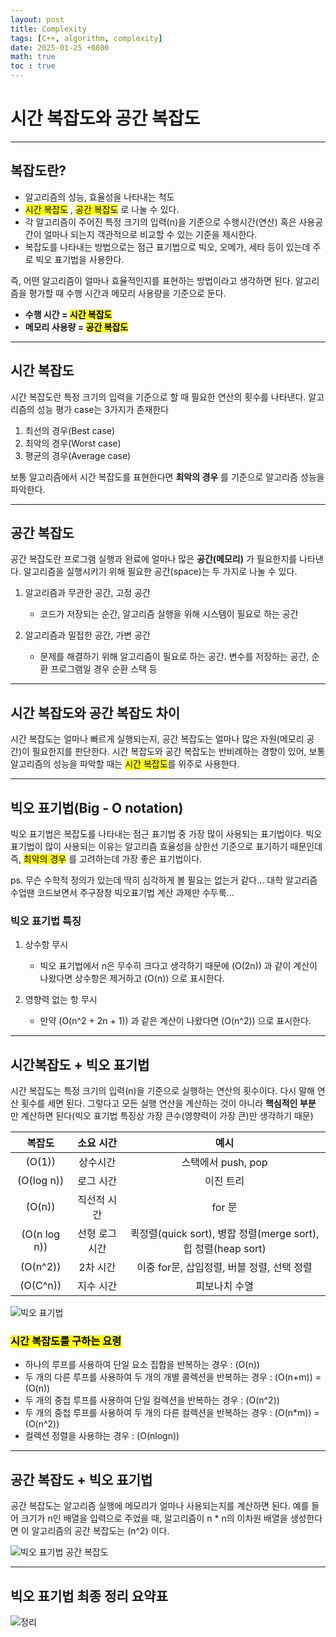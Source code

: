 ```yaml
---
layout: post
title: Complexity
tags: [C++, algorithm, complexity]
date: 2025-01-25 +0800
math: true
toc : true
---
```




# 시간 복잡도와 공간 복잡도


****


## 복잡도란?

- 알고리즘의 성능, 효율성을 나타내는 척도
- <mark>시간 복잡도</mark> , <mark>공간 복잡도</mark> 로 나눌 수 있다.
- 각 알고리즘이 주어진 특정 크기의 입력(n)을 기준으로 수행시간(연산) 혹은 사용공간이 얼마나 되는지 객관적으로 비교할 수 있는 기준을 제시한다.
- 복잡도를 나타내는 방법으로는 점근 표기법으로 빅오, 오메가, 세타 등이 있는데 주로 빅오 표기법을 사용한다.

즉, 어떤 알고리즘이 얼마나 효율적인지를 표현하는 방법이라고 생각하면 된다.
알고리즘을 평가할 때 수행 시간과 메모리 사용량을 기준으로 둔다. 
- **수행 시간 = <mark>시간 복잡도</mark>**
- **메모리 사용량 = <mark>공간 복잡도</mark>**


****


## 시간 복잡도

시간 복잡도란 특정 크기의 입력을 기준으로 할 때 필요한 연산의 횟수를 나타낸다. 
알고리즘의 성능 평가 case는 3가지가 존재한다
1. 최선의 경우(Best case)
2. 최악의 경우(Worst case)
3. 평균의 경우(Average case)

보통 알고리즘에서 시간 복잡도를 표현한다면 **최악의 경우** 를 기준으로 알고리즘 성능을 파악한다.



****


## 공간 복잡도

공간 복잡도란 프로그램 실행과 완료에 얼마나 많은 **공간(메모리)** 가 필요한지를 나타낸다.
알고리즘을 실행시키기 위해 필요한 공간(space)는 두 가지로 나눌 수 있다.

1. 알고리즘과 무관한 공간, 고정 공간
   - 코드가 저장되는 순간, 알고리즘 실행을 위해 시스템이 필요로 하는 공간
  
2. 알고리즘과 밀접한 공간, 가변 공간
   - 문제를 해결하기 위해 알고리즘이 필요로 하는 공간. 변수를 저장하는 공간, 순환 프로그램일 경우 순환 스택 등



****


## 시간 복잡도와 공간 복잡도 차이

시간 복잡도는 얼마나 빠르게 실행되는지, 공간 복잡도는 얼마나 많은 자원(메모리 공간)이 필요한지를 판단한다.
시간 복잡도와 공간 복잡도는 반비례하는 경향이 있어, 보통 알고리즘의 성능을 파악할 때는 <mark>시간 복잡도</mark>를 위주로 사용한다.


****


## 빅오 표기법(Big - O notation)

빅오 표기법은 복잡도를 나타내는 점근 표기법 중 가장 많이 사용되는 표기법이다.
빅오 표기법이 많이 사용되는 이유는 알고리즘 효율성을 상한선 기준으로 표기하기 때문인데 즉, <mark>최악의 경우</mark> 를 고려하는데 가장 좋은 표기법이다.

ps. 무슨 수학적 정의가 있는데 딱히 심각하게 볼 필요는 없는거 같다... 대학 알고리즘 수업땐 코드보면서 주구장창 빅오표기법 계산 과제만 수두룩...


### 빅오 표기법 특징

1. 상수항 무시
   - 빅오 표기법에서 n은 무수히 크다고 생각하기 때문에 \(O(2n\)) 과 같이 계산이 나왔다면 상수항은 제거하고 \(O(n\)) 으로 표시한다.

2. 영향력 없는 항 무시
   - 만약 \(O(n^2 + 2n + 1)\) 과 같은 계산이 나왔다면 \(O(n^2\)) 으로 표시한다.



****

## 시간복잡도 + 빅오 표기법

시간 복잡도는 특정 크기의 입력(n)을 기준으로 실행하는 연산의 횟수이다. 다시 말해 연산 횟수를 세면 된다.
그렇다고 모든 실행 연산을 계산하는 것이 아니라 **핵심적인 부분** 만 계산하면 된다(빅오 표기법 특징상 가장 큰수(영향력이 가장 큰)만 생각하기 때문)


|복잡도| 소요 시간 | 예시 |
|:----:|:-------:|:-----------:|
|\(O(1\))| 상수시간 | 스택에서 push, pop|
|\(O(log n\))|로그 시간| 이진 트리|
|\(O(n\))| 직선적 시간| for 문|
|\(O(n log n\))|선형 로그 시간| 퀵정렬(quick sort), 병합 정렬(merge sort), 힙 정렬(heap sort)
|\(O(n^2)\)| 2차 시간 | 이중 for문, 삽입정렬, 버블 정렬, 선택 정렬|
|\(O(C^n\))|지수 시간 | 피보나치 수열|

![빅오 표기법](https://velog.velcdn.com/images%2Fwelloff_jj%2Fpost%2Ff503e580-c11e-4170-bba3-5e6dd6e21c14%2Fimage.png)


### <mark>시간 복잡도를 구하는 요령</mark>
- 하나의 루프를 사용하여 단일 요소 집합을 반복하는 경우 : \(O(n\))
- 두 개의 다른 루프를 사용하여 두 개의 개별 콜렉션을 반복하는 경우 : \(O(n+m\)) = \(O(n\))
- 두 개의 중첩 루프를 사용하여 단일 컬렉션을 반복하는 경우 : \(O(n^2\))
- 두 개의 중첩 루프를 사용하여 두 개의 다른 컬렉션을 반복하는 경우 : \(O(n*m\)) = \(O(n^2\))
- 컬렉션 정렬을 사용하는 경우 : \(O(nlogn\))



****


## 공간 복잡도 + 빅오 표기법
공간 복잡도는 알고리즘 실행에 메모리가 얼마나 사용되는지를 계산하면 된다.
예를 들어 크기가 n인 배열을 입력으로 주었을 때, 알고리즘이 n * n의 이차원 배열을 생성한다면 이 알고리즘의 공간 복잡도는 \(n^2\) 이다.

![빅오 표기법 공간 복잡도](https://velog.velcdn.com/images%2Fwelloff_jj%2Fpost%2F9616633f-8462-4315-a3fd-e6a53becf48a%2F%E1%84%89%E1%85%B3%E1%84%8F%E1%85%B3%E1%84%85%E1%85%B5%E1%86%AB%E1%84%89%E1%85%A3%E1%86%BA%202022-01-08%20%E1%84%8B%E1%85%A9%E1%84%8C%E1%85%A5%E1%86%AB%2012.29.00.png)



****


## 빅오 표기법 최종 정리 요약표

![정리](https://velog.velcdn.com/images%2Fwelloff_jj%2Fpost%2Facac088f-45a9-4d36-94b3-f73436a17b4a%2F%E1%84%89%E1%85%B3%E1%84%8F%E1%85%B3%E1%84%85%E1%85%B5%E1%86%AB%E1%84%89%E1%85%A3%E1%86%BA%202022-01-08%20%E1%84%8B%E1%85%A9%E1%84%8C%E1%85%A5%E1%86%AB%2012.29.50.png)
